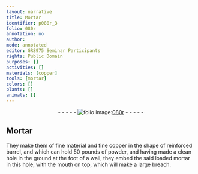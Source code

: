 ```yaml
---
layout: narrative
title: Mortar
identifier: p080r_3
folio: 080r
annotation: no
author:
mode: annotated
editor: GR8975 Seminar Participants
rights: Public Domain
purposes: []
activities: []
materials: [copper]
tools: [mortar]
colors: []
plants: []
animals: []
---
```


 <div class="folio" align="center">- - - - - <a href="http://gallica.bnf.fr/ark:/12148/btv1b10500001g/f165.item" target="_blank"><img src="https://cu-mkp.github.io/GR8975-edition/assets/photo-icon.png" alt="folio image: " style="display:inline-block; margin-bottom:-3px;"/>080r</a> - - - - - </div>  <span class="activity"></span> 

## Mortar

 
 They make them of fine material and fine <span class="material">copper</span> in the shape of reinforced barrel, and which can hold 50 pounds of powder, and having made a clean hole in the ground at the foot of a wall, they embed the said loaded <span class="tool">mortar</span> in this hole, with the mouth on top, which will make a large breach. 
 